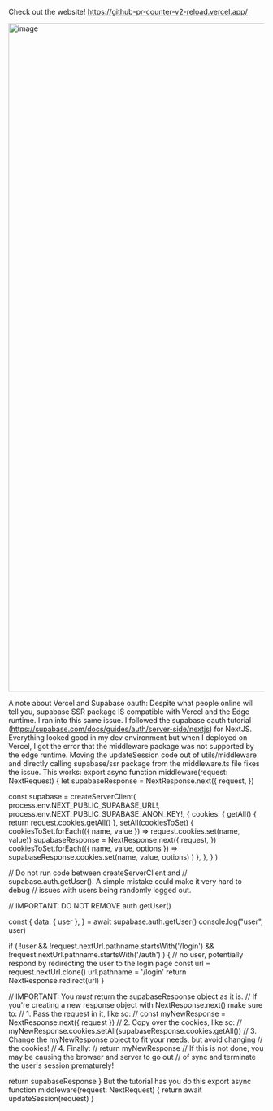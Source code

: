 Check out the website! https://github-pr-counter-v2-reload.vercel.app/

<img width="1315" alt="image" src="https://github.com/user-attachments/assets/3fa5b63f-f408-4b9e-adec-f2ec87f1da47" />

A note about Vercel and Supabase oauth:
Despite what people online will tell you, supabase SSR package IS compatible with Vercel and the Edge runtime.
I ran into this same issue. I followed the supabase oauth tutorial (https://supabase.com/docs/guides/auth/server-side/nextjs) for NextJS. Everything looked good in my dev environment but when I deployed on Vercel, I got the error that the middleware package was not supported by the edge runtime. Moving the updateSession code out of utils/middleware and directly calling supabase/ssr package from the middleware.ts file fixes the issue.
This works:
export async function middleware(request: NextRequest) {
  let supabaseResponse = NextResponse.next({
    request,
  })

  const supabase = createServerClient(
    process.env.NEXT_PUBLIC_SUPABASE_URL!,
    process.env.NEXT_PUBLIC_SUPABASE_ANON_KEY!,
    {
      cookies: {
        getAll() {
          return request.cookies.getAll()
        },
        setAll(cookiesToSet) {
          cookiesToSet.forEach(({ name, value }) => request.cookies.set(name, value))
          supabaseResponse = NextResponse.next({
            request,
          })
          cookiesToSet.forEach(({ name, value, options }) =>
            supabaseResponse.cookies.set(name, value, options)
          )
        },
      },
    }
  )

  // Do not run code between createServerClient and
  // supabase.auth.getUser(). A simple mistake could make it very hard to debug
  // issues with users being randomly logged out.

  // IMPORTANT: DO NOT REMOVE auth.getUser()

  const {
    data: { user },
  } = await supabase.auth.getUser()
  console.log("user", user)

  if (
    !user &&
    !request.nextUrl.pathname.startsWith('/login') &&
    !request.nextUrl.pathname.startsWith('/auth')
  ) {
    // no user, potentially respond by redirecting the user to the login page
    const url = request.nextUrl.clone()
    url.pathname = '/login'
    return NextResponse.redirect(url)
  }

  // IMPORTANT: You *must* return the supabaseResponse object as it is.
  // If you're creating a new response object with NextResponse.next() make sure to:
  // 1. Pass the request in it, like so:
  //    const myNewResponse = NextResponse.next({ request })
  // 2. Copy over the cookies, like so:
  //    myNewResponse.cookies.setAll(supabaseResponse.cookies.getAll())
  // 3. Change the myNewResponse object to fit your needs, but avoid changing
  //    the cookies!
  // 4. Finally:
  //    return myNewResponse
  // If this is not done, you may be causing the browser and server to go out
  // of sync and terminate the user's session prematurely!

  return supabaseResponse
}
But the tutorial has you do this
export async function middleware(request: NextRequest) {
    return await updateSession(request)
}